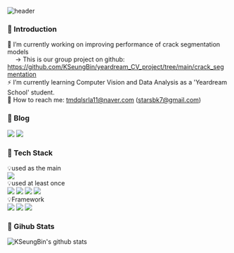 ![header](https://capsule-render.vercel.app/api?type=waving&color=gradient&customColorList=0,2,2,5,30&height=300&section=header&text=Hello%20There&fontSize=70&desc=Seungbin's%20Github%20Profile)  

### 👋 Introduction
 🎯 I’m currently working on improving performance of crack segmentation models  
 &emsp;   → This is our group project on github: https://github.com/KSeungBin/yeardream_CV_project/tree/main/crack_segmentation  
 ⚡ I’m currently learning Computer Vision and Data Analysis as a 'Yeardream School' student.  
 📧 How to reach me: tmdqlsrla11@naver.com (starsbk7@gmail.com)  

### 🌱 Blog
<a href="https://www.notion.so/WELCOME-TO-BEAN-PAGE-3cb2481775c348fab91e4ae25687f8e4" target="_blank"><img src="https://img.shields.io/badge/DevBlog-000000?style=flat-square&logo=Notion&logoColor=white"/></a>
<a href="https://hits.seeyoufarm.com"><img src="https://hits.seeyoufarm.com/api/count/incr/badge.svg?url=https%3A%2F%2Fgithub.com%2FKSeungBin&count_bg=%2379C83D&title_bg=%23555555&icon=&icon_color=%23E7E7E7&title=hits&edge_flat=false"/></a>  



### 🔭 Tech Stack
💡used as the main   
<img src="https://img.shields.io/badge/Python-3776AB?style=for-the-badge&logo=Python&logoColor=white">  
💡used at least once  
<img src="https://img.shields.io/badge/MySQL-4479A1?style=for-the-badge&logo=MySQL&logoColor=white">
<img src="https://img.shields.io/badge/Linux-FCC624?style=for-the-badge&logo=Linux&logoColor=white">
<img src="https://img.shields.io/badge/MongoDB-47A248?style=for-the-badge&logo=MongoDB&logoColor=white">
<img src="https://img.shields.io/badge/AmazonAWS-232F3E?style=for-the-badge&logo=AmazonAWS&logoColor=white">  
💡Framework  
<img src="https://img.shields.io/badge/TensorFlow-FF6F00?style=for-the-badge&logo=TensorFlow&logoColor=white">
<img src="https://img.shields.io/badge/Keras-D00000?style=for-the-badge&logo=Keras&logoColor=white">
<img src="https://img.shields.io/badge/PytorchLightning-792EE5?style=for-the-badge&logo=PytorchLightning&logoColor=white">

### 🎨 Gihub Stats 
![KSeungBin's github stats](https://github-readme-stats.vercel.app/api?username=KSeungBin&show_icons=true)
